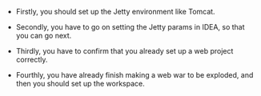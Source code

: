 - Firstly, you should set up the Jetty environment like Tomcat.

- Secondly, you have to go on setting the Jetty params in IDEA, so that you can go next.


- Thirdly, you have to confirm that you already set up a web project correctly.

- Fourthly, you have already finish making a web war  to be exploded, and then you should set up the workspace.